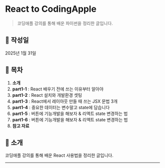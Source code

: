 # React to CodingApple

> 코딩애플 강의를 통해 배운 파이썬을 정리한 글입니다.

## 📅 작성일
2025년 1월 31일

## 📌 목차
1. **소개**
2. **part1-1** : React 배우기 전에 쓰는 이유부터 알아야
3. **part1-2** : React 설치와 개발환경 셋팅
4. **part1-3** : React에서 레이아웃 만들 때 쓰는 JSX 문법 3개
5. **part1-4** : 중요한 데이터는 변수말고 state에 담습니다
6. **part1-5** : 버튼에 기능개발을 해보자 & 리액트 state 변경하는 법
7. **part1-6** : 버튼에 기능개발을 해보자 & 리액트 state 변경하는 법
17. **참고 자료**

## 📝 소개
코딩애플 강의를 통해 배운 React 사용법을 정리한 글입니다.

---
